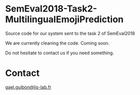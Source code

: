 # SemEval2018-Task2-MultilingualEmojiPrediction
Source code for our system sent to the task 2 of SemEval2018

We are currently cleaning the code. Coming soon.

Do not hesitate to contact us if you need something.

# Contact
gael.guibon@lis-lab.fr
